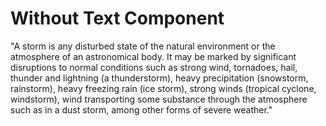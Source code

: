 # Without Text Component

"A storm is any disturbed state of the natural environment or the atmosphere of an astronomical body. It may be marked by significant disruptions to normal conditions such as strong wind, tornadoes, hail, thunder and lightning (a thunderstorm), heavy precipitation (snowstorm, rainstorm), heavy freezing rain (ice storm), strong winds (tropical cyclone, windstorm), wind transporting some substance through the atmosphere such as in a dust storm, among other forms of severe weather."